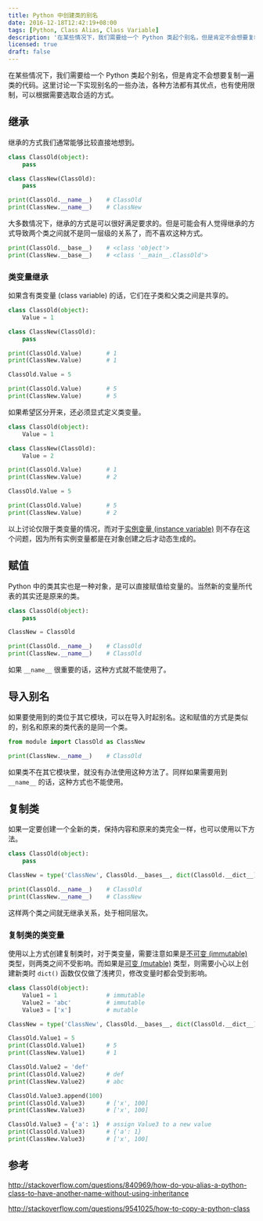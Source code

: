 ```yaml
---
title: Python 中创建类的别名
date: 2016-12-18T12:42:19+08:00
tags: [Python, Class Alias, Class Variable]
description: '在某些情况下，我们需要给一个 Python 类起个别名，但是肯定不会想要复制一遍类的代码。这里讨论一下实现别名的一些办法，各种方法都有其优点，也有使用限制，可以根据需要选取合适的方式。'
licensed: true
draft: false
---
```


在某些情况下，我们需要给一个 Python
类起个别名，但是肯定不会想要复制一遍类的代码。这里讨论一下实现别名的一些办法，各种方法都有其优点，也有使用限制，可以根据需要选取合适的方式。


## 继承

继承的方式我们通常能够比较直接地想到。

```python
class ClassOld(object):
    pass

class ClassNew(ClassOld):
    pass

print(ClassOld.__name__)    # ClassOld
print(ClassNew.__name__)    # ClassNew
```

大多数情况下，继承的方式是可以很好满足要求的。但是可能会有人觉得继承的方式导致两个类之间就不是同一层级的关系了，而不喜欢这种方式。

```python
print(ClassOld.__base__)    # <class 'object'>
print(ClassNew.__base__)    # <class '__main__.ClassOld'>
```

### 类变量继承

如果含有类变量 (class variable) 的话，它们在子类和父类之间是共享的。

```python
class ClassOld(object):
    Value = 1

class ClassNew(ClassOld):
    pass

print(ClassOld.Value)       # 1
print(ClassNew.Value)       # 1

ClassOld.Value = 5

print(ClassOld.Value)       # 5
print(ClassNew.Value)       # 5
```

如果希望区分开来，还必须显式定义类变量。

```python
class ClassOld(object):
    Value = 1

class ClassNew(ClassOld):
    Value = 2

print(ClassOld.Value)       # 1
print(ClassNew.Value)       # 2

ClassOld.Value = 5

print(ClassOld.Value)       # 5
print(ClassNew.Value)       # 2
```

以上讨论仅限于类变量的情况，而对于[实例变量 (instance variable)](https://docs.python.org/3/tutorial/classes.html#class-and-instance-variables)
则不存在这个问题，因为所有实例变量都是在对象创建之后才动态生成的。


## 赋值

Python 中的类其实也是一种对象，是可以直接赋值给变量的。当然新的变量所代表的其实还是原来的类。

```python
class ClassOld(object):
    pass

ClassNew = ClassOld

print(ClassOld.__name__)    # ClassOld
print(ClassNew.__name__)    # ClassOld
```

如果 `__name__` 很重要的话，这种方式就不能使用了。


## 导入别名

如果要使用到的类位于其它模块，可以在导入时起别名。这和赋值的方式是类似的，别名和原来的类代表的是同一个类。

```python
from module import ClassOld as ClassNew

print(ClassNew.__name__)    # ClassOld
```

如果类不在其它模块里，就没有办法使用这种方法了。同样如果需要用到
`__name__` 的话，这种方式也不能使用。


## 复制类

如果一定要创建一个全新的类，保持内容和原来的类完全一样，也可以使用以下方法。


```python
class ClassOld(object):
    pass

ClassNew = type('ClassNew', ClassOld.__bases__, dict(ClassOld.__dict__))

print(ClassOld.__name__)    # ClassOld
print(ClassNew.__name__)    # ClassNew
```

这样两个类之间就无继承关系，处于相同层次。


### 复制类的类变量

使用以上方式创建复制类时，对于类变量，需要注意如果是[不可变 (immutable)](https://docs.python.org/3/glossary.html#term-immutable)
类型，则两类之间不受影响。而如果是[可变 (mutable)](https://docs.python.org/3/glossary.html#term-mutable)
类型，则需要小心以上创建新类时 `dict()` 函数仅仅做了浅拷贝，修改变量时都会受到影响。

```python
class ClassOld(object):
    Value1 = 1              # immutable
    Value2 = 'abc'          # immutable
    Value3 = ['x']          # mutable

ClassNew = type('ClassNew', ClassOld.__bases__, dict(ClassOld.__dict__))

ClassOld.Value1 = 5
print(ClassOld.Value1)      # 5
print(ClassNew.Value1)      # 1

ClassOld.Value2 = 'def'
print(ClassOld.Value2)      # def
print(ClassNew.Value2)      # abc

ClassOld.Value3.append(100)
print(ClassOld.Value3)      # ['x', 100]
print(ClassNew.Value3)      # ['x', 100]

ClassOld.Value3 = {'a': 1}  # assign Value3 to a new value
print(ClassOld.Value3)      # {'a': 1}
print(ClassNew.Value3)      # ['x', 100]
```


## 参考

<http://stackoverflow.com/questions/840969/how-do-you-alias-a-python-class-to-have-another-name-without-using-inheritance>

<http://stackoverflow.com/questions/9541025/how-to-copy-a-python-class>
